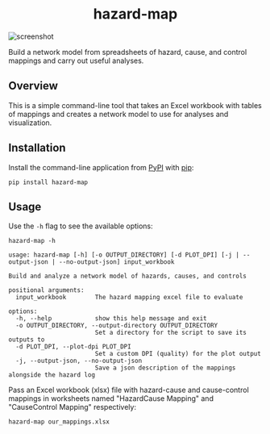 <div align="center">
    <h1>
        hazard-map
    </h1>
</div>

![screenshot](https://gitlab.com/thom-cameron/hazard-map/-/raw/main/repo_assets/example_map.png)

Build a network model from spreadsheets of hazard, cause, and control mappings and carry out useful analyses. 

Overview
--------

This is a simple command-line tool that takes an Excel workbook with tables of mappings and creates a network model to use for analyses and visualization. 

Installation
------------

Install the command-line application from [PyPI](https://pypi.org) with [pip](https://pip.pypa.io/en/stable/installation/):

``` fish
pip install hazard-map
```

Usage
-----

Use the `-h` flag to see the available options:

``` fish
hazard-map -h
```

```
usage: hazard-map [-h] [-o OUTPUT_DIRECTORY] [-d PLOT_DPI] [-j | --output-json | --no-output-json] input_workbook

Build and analyze a network model of hazards, causes, and controls

positional arguments:
  input_workbook        The hazard mapping excel file to evaluate

options:
  -h, --help            show this help message and exit
  -o OUTPUT_DIRECTORY, --output-directory OUTPUT_DIRECTORY
                        Set a directory for the script to save its outputs to
  -d PLOT_DPI, --plot-dpi PLOT_DPI
                        Set a custom DPI (quality) for the plot output
  -j, --output-json, --no-output-json
                        Save a json description of the mappings alongside the hazard log
```

Pass an Excel workbook (xlsx) file with hazard-cause and cause-control mappings in worksheets named "HazardCause Mapping" and "CauseControl Mapping" respectively:

``` fish
hazard-map our_mappings.xlsx
```
